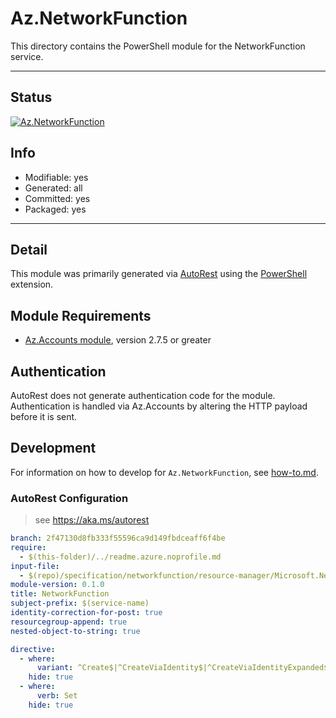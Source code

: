 <!-- region Generated -->
# Az.NetworkFunction
This directory contains the PowerShell module for the NetworkFunction service.

---
## Status
[![Az.NetworkFunction](https://img.shields.io/powershellgallery/v/Az.NetworkFunction.svg?style=flat-square&label=Az.NetworkFunction "Az.NetworkFunction")](https://www.powershellgallery.com/packages/Az.NetworkFunction/)

## Info
- Modifiable: yes
- Generated: all
- Committed: yes
- Packaged: yes

---
## Detail
This module was primarily generated via [AutoRest](https://github.com/Azure/autorest) using the [PowerShell](https://github.com/Azure/autorest.powershell) extension.

## Module Requirements
- [Az.Accounts module](https://www.powershellgallery.com/packages/Az.Accounts/), version 2.7.5 or greater

## Authentication
AutoRest does not generate authentication code for the module. Authentication is handled via Az.Accounts by altering the HTTP payload before it is sent.

## Development
For information on how to develop for `Az.NetworkFunction`, see [how-to.md](how-to.md).
<!-- endregion -->

### AutoRest Configuration
> see https://aka.ms/autorest

``` yaml
branch: 2f47130d8fb333f55596ca9d149fbdceaff6f4be
require:
  - $(this-folder)/../readme.azure.noprofile.md
input-file:
  - $(repo)/specification/networkfunction/resource-manager/Microsoft.NetworkFunction/stable/2022-05-01/AzureTrafficCollector.json
module-version: 0.1.0
title: NetworkFunction
subject-prefix: $(service-name)
identity-correction-for-post: true
resourcegroup-append: true
nested-object-to-string: true

directive:
  - where:
      variant: ^Create$|^CreateViaIdentity$|^CreateViaIdentityExpanded$|^Update$|^UpdateViaIdentity$
    hide: true
  - where:
      verb: Set
    hide: true
```
